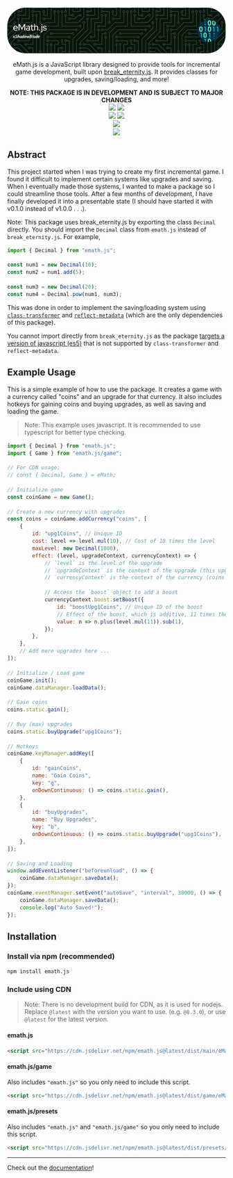 ![Header](https://raw.githubusercontent.com/xShadowBlade/emath.js/main/documentation/static/img/banner.png)

<div align="center">
eMath.js is a JavaScript library designed to provide tools for incremental game development, built upon <a href="https://github.com/Patashu/break_eternity.js">break_eternity.js</a>. It provides classes for upgrades, saving/loading, and more!

**NOTE: THIS PACKAGE IS IN DEVELOPMENT AND IS SUBJECT TO MAJOR CHANGES**
<br>
<a href="https://github.com/xShadowBlade/emath.js/commits/main" alt=""><img src="https://img.shields.io/github/last-commit/xShadowBlade/emath.js?label=last%20update&style=for-the-badge"></a>
<a href="https://github.com/xShadowBlade/emath.js/commits/main" alt=""><img src="https://img.shields.io/github/commit-activity/w/xShadowBlade/emath.js?label=updates&style=for-the-badge"></a>
<br>
<img src="https://img.shields.io/github/stars/xShadowBlade/emath.js?color=yellow&style=for-the-badge">
<a href="https://github.com/xShadowBlade/emath.js/issues" alt=""><img src="https://img.shields.io/github/issues/xShadowBlade/emath.js?style=for-the-badge"></a>
 <br><img src="https://img.shields.io/github/v/release/xShadowBlade/emath.js?color=green&style=for-the-badge">
<br><img src="https://img.shields.io/badge/Made%20by%3A-xShadowBlade%232720-blue?style=social&logo=discord">
</div>

## Abstract

This project started when I was trying to create my first incremental game. I found it difficult to implement certain systems like upgrades and saving. When I eventually made those systems, I wanted to make a package so I could streamline those tools. After a few months of development, I have finally developed it into a presentable state (I should have started it with v0.1.0 instead of v1.0.0 . . .).

Note: This package uses break_eternity.js by exporting the class `Decimal` directly. You should import the `Decimal` class from `emath.js` instead of `break_eternity.js`. For example,

```js
import { Decimal } from "emath.js";

const num1 = new Decimal(10);
const num2 = num1.add(5);

const num3 = new Decimal(20);
const num4 = Decimal.pow(num1, num3);
```

This was done in order to implement the saving/loading system using [`class-transformer`](https://github.com/typestack/class-transformer) and [`reflect-metadata`](https://github.com/rbuckton/reflect-metadata) (which are the only dependencies of this package).

You cannot import directly from `break_eternity.js` as the package [targets a version of javascript (es5)](https://github.com/Patashu/break_eternity.js/issues/114) that is not supported by `class-transformer` and `reflect-metadata`.

<!-- ## Features

- [**Currency System**]: Create currencies with upgrades and boosts (e.g. modifiers, multipliers, effect of upgrades, etc.)
- [**Upgrade System**]: Create upgrades for currencies with costs, effects, and more. -->

## Example Usage

This is a simple example of how to use the package. It creates a game with a currency called "coins" and an upgrade for that currency. It also includes hotkeys for gaining coins and buying upgrades, as well as saving and loading the game.

> Note: This example uses javascript. It is recommended to use typescript for better type checking.

```js
import { Decimal } from "emath.js";
import { Game } from "emath.js/game";

// For CDN usage:
// const { Decimal, Game } = eMath; 

// Initialize game
const coinGame = new Game();

// Create a new currency with upgrades
const coins = coinGame.addCurrency("coins", [
    {
        id: "upg1Coins", // Unique ID
        cost: level => level.mul(10), // Cost of 10 times the level
        maxLevel: new Decimal(1000),
        effect: (level, upgradeContext, currencyContext) => {
            // `level` is the level of the upgrade
            // `upgradeContext` is the context of the upgrade (this upgrade)
            // `currencyContext` is the context of the currency (coins in this case)

            // Access the `boost` object to add a boost
            currencyContext.boost.setBoost({
                id: "boostUpg1Coins", // Unique ID of the boost
                // Effect of the boost, which is additive, 11 times the level of the upgrade
                value: n => n.plus(level.mul(11)).sub(1),
            });
        },
    },
    // Add more upgrades here ...
]);

// Initialize / Load game
coinGame.init();
coinGame.dataManager.loadData();

// Gain coins
coins.static.gain();

// Buy (max) upgrades
coins.static.buyUpgrade("upg1Coins");

// Hotkeys
coinGame.keyManager.addKey([
    {
        id: "gainCoins",
        name: "Gain Coins",
        key: "g",
        onDownContinuous: () => coins.static.gain(),
    },
    {
        id: "buyUpgrades",
        name: "Buy Upgrades",
        key: "b",
        onDownContinuous: () => coins.static.buyUpgrade("upg1Coins"),
    },
]);

// Saving and Loading
window.addEventListener("beforeunload", () => {
    coinGame.dataManager.saveData();
});
coinGame.eventManager.setEvent("autoSave", "interval", 30000, () => {
    coinGame.dataManager.saveData();
    console.log("Auto Saved!");
});
```

## Installation

### Install via npm (recommended)

```bash
npm install emath.js
```

### Include using CDN

> Note: There is no development build for CDN, as it is used for nodejs.
> Replace `@latest` with the version you want to use. (e.g. `@8.3.0`), or use `@latest` for the latest version.

#### emath.js

```html
<script src="https://cdn.jsdelivr.net/npm/emath.js@latest/dist/main/eMath.min.js"></script>
```

#### emath.js/game

Also includes `"emath.js"` so you only need to include this script.

```html
<script src="https://cdn.jsdelivr.net/npm/emath.js@latest/dist/game/eMath.game.min.js"></script>
```

#### emath.js/presets

Also includes `"emath.js"` and `"emath.js/game"` so you only need to include this script.

```html
<script src="https://cdn.jsdelivr.net/npm/emath.js@latest/dist/presets/eMath.presets.min.js"></script>
```

---

Check out the [documentation](https://xshadowblade.github.io/emath.js/)!
